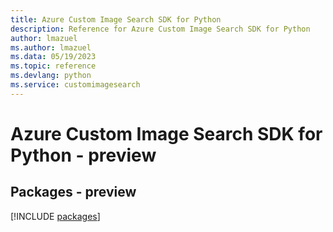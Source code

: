 ```yaml
---
title: Azure Custom Image Search SDK for Python
description: Reference for Azure Custom Image Search SDK for Python
author: lmazuel
ms.author: lmazuel
ms.data: 05/19/2023
ms.topic: reference
ms.devlang: python
ms.service: customimagesearch
---
```

# Azure Custom Image Search SDK for Python - preview
## Packages - preview
[!INCLUDE [packages](custom-image-search-index.md)]